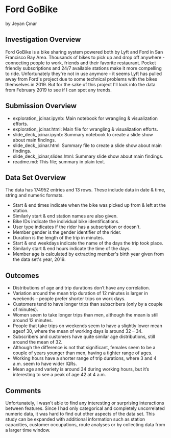 ﻿# Ford GoBike
by Jeyan Çınar

## Investigation Overview

Ford GoBike is a bike sharing system powered both by Lyft and Ford in San Francisco Bay Area. Thousands of bikes to pick up and drop off anywhere - connecting people to work, friends and their favorite restaurant. Pocket friendly subscriptions and 24/7 available stations make it more compelling to ride. Unfortunately they're not in use anymore - it seems Lyft has pulled away from Ford's project due to some technical problems with the bikes themselves in 2019. But for the sake of this project I'll look into the data from February 2019 to see if I can spot any trends.

## Submission Overview
- exploration_jcinar.ipynb: Main notebook for wrangling & visualization efforts.
- exploration_jcinar.html: Main file for wrangling & visualization efforts.
- slide_deck_jcinar.ipynb: Summary notebook to create a slide show about main findings.
- slide_deck_jcinar.html: Summary file to create a slide show about main findings.
- slide_deck_jcinar,slides.html: Summary slide show about main findings.
- readme.md: This file; summary in plain text.

## Data Set Overview

The data has 174952 entries and 13 rows. These include data in date & time, string and numeric formats.

-   Start & end times indicate when the bike was picked up from & left at the station.
-   Similarly start & end station names are also given.
-   Bike IDs indicate the individual bike identifications.
-   User type indicates if the rider has a subscription or doesn't.
-   Member gender is the gender identifier of the rider.
-   Duration is the length of the trip in minutes.
-   Start & end weekdays indicate the name of the days the trip took place.
-   Similarly start & end hours indicate the time of the days.
-   Member age is calculated by extracting member's birth year given from the data set's year, 2019.

## Outcomes
-   Distributions of age and trip durations don’t have any correlation.
-   Variation around the mean trip duration of 12 minutes is larger in weekends – people prefer shorter trips on work days.
-   Customers tend to have longer trips than subscribers (only by a couple of minutes).
-   Women seem to take longer trips than men, although the mean is still around 12 minutes.
-   People that take trips on weekends seem to have a slightly lower mean ageof 30, where the mean of working days is around 32 – 34.
-  Subscribers and customers have quite similar age distributions, still around the mean of 32.
-   Although the difference is not that significant, females seem to be a couple of years younger than men, having a tighter range of ages.
-   Working hours have a shorter range of trip durations, where 3 and 4 a.m. seem to have wider IQRs.
-   Mean age and variety is around 34 during working hours, but it’s interesting to see a peak of age 42 at 4 a.m.

## Comments

Unfortunately, I wasn't able to find any interesting or surprising interactions between features. Since I had only categorical and completely uncorrelated numeric data, it was hard to find out other aspects of the data set. This study can be expanded with additional information such as station capacities, customer occupations, route analyses or by collecting data from a larger time window.
